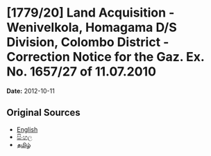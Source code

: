 # [1779/20] Land Acquisition - Wenivelkola, Homagama D/S Division, Colombo District - Correction Notice for the Gaz. Ex. No. 1657/27 of 11.07.2010

**Date:** 2012-10-11

## Original Sources

- [English](https://documents.gov.lk/view/extra-gazettes/2012/10/1779-20_E.pdf)
- [සිංහල](https://documents.gov.lk/view/extra-gazettes/2012/10/1779-20_S.pdf)
- [தமிழ்](https://documents.gov.lk/view/extra-gazettes/2012/10/1779-20_T.pdf)
